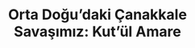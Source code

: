 ---
order: 1
title:  "Orta Doğu’daki Çanakkale Savaşımız: Kut’ül Amare"
img: "assets/images/slides/1.jpg"
mobile-img: "assets/images/slides/1m.jpg"
alt: "slide1"
href: "#"
target: "" # _blank
---